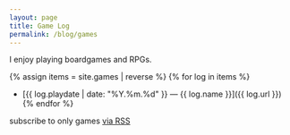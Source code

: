 ```yaml
---
layout: page
title: Game Log
permalink: /blog/games
---
```


I enjoy playing boardgames and RPGs.

{% assign items = site.games | reverse %}
{% for log in items %}
- [{{ log.playdate | date: "%Y.%m.%d" }} — {{ log.name }}]({{ log.url }})
{% endfor %}

subscribe to only games [via RSS](https://zachn.me/feed/games.xml)
